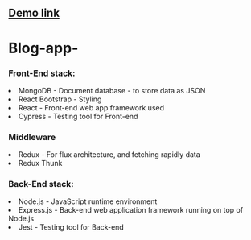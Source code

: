 ## [Demo link](https://bloglist-app-txh.herokuapp.com/)

# Blog-app-

<h3>Front-End stack:</h3>
<li>MongoDB - Document database - to store data as JSON</li>
<li>React Bootstrap - Styling</li>
<li>React - Front-end web app framework used</li>
<li>Cypress - Testing tool for Front-end</li>

<h3>Middleware</h3>
<li>Redux - For flux architecture, and fetching rapidly data</li>
<li>Redux Thunk</li>

<h3>Back-End stack:</h3>
<li>Node.js - JavaScript runtime environment</li>
<li>Express.js - Back-end web application framework running on top of Node.js</li>
<li>Jest - Testing tool for Back-end</li>
